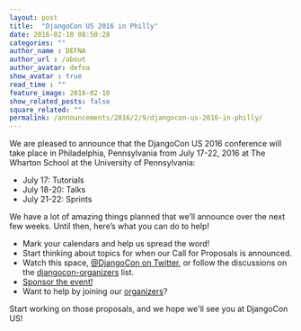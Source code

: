 ```yaml
---
layout: post
title:  "DjangoCon US 2016 in Philly"
date: 2016-02-10 08:50:28
categories: ""
author_name : DEFNA
author_url : /about
author_avatar: defna
show_avatar : true
read_time : ""
feature_image: 2016-02-10
show_related_posts: false
square_related: ""
permalink: /announcements/2016/2/9/djangocon-us-2016-in-philly/
---
```


We are pleased to announce that the DjangoCon US 2016 conference will take place in Philadelphia, Pennsylvania from July 17-22, 2016 at The Wharton School at the University of Pennsylvania:

* July 17: Tutorials
* July 18-20: Talks
* July 21-22: Sprints

We have a lot of amazing things planned that we’ll announce over the next few weeks. Until then, here’s what you can do to help!

* Mark your calendars and help us spread the word!
* Start thinking about topics for when our Call for Proposals is announced.
* Watch this space, [@DjangoCon on Twitter](https://twitter.com/djangocon), or follow the discussions on the [djangocon-organizers](https://groups.google.com/forum/#!forum/djangocon-organizers) list.
* [Sponsor the event!](mailto:sponsors@djangocon.us)
* Want to help by joining our [organizers](mailto:hello@djangocon.us)?

Start working on those proposals, and we hope we'll see you at DjangoCon US!
